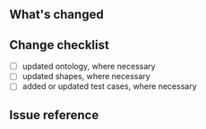 ## What's changed
<!-- Give a concise description of the change -->

## Change checklist
- [ ] updated ontology, where necessary
- [ ] updated shapes, where necessary
- [ ] added or updated test cases, where necessary

## Issue reference
<!-- For example: -->
<!-- Fixes #{ISSUE}. -->
<!-- Resolves #{ISSUE}. -->
